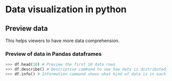 # Data visualization in python

## Preview data 
This helps viewers to have more data comprehension.

### Preview of data in Pandas dataframes
```python
>>> df.head(10) # Preview the first 10 data rows
>>> df.describe() # Descriptive command to see how data is distributed, min, mean, size
>>> df.info() # Information command shows what kind of data is in each column
```